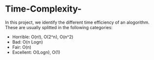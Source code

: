 # Time-Complexity-

In this project, we identify the different time efficiency of an alogorithm. These are usually 
splitted in the following categories:

- Horrible:
O(n!), O(2^n), O(n^2)
- Bad:
O(n Logn)
- Fair:
O(n)
- Excellent:
O(Logn), O(1)

